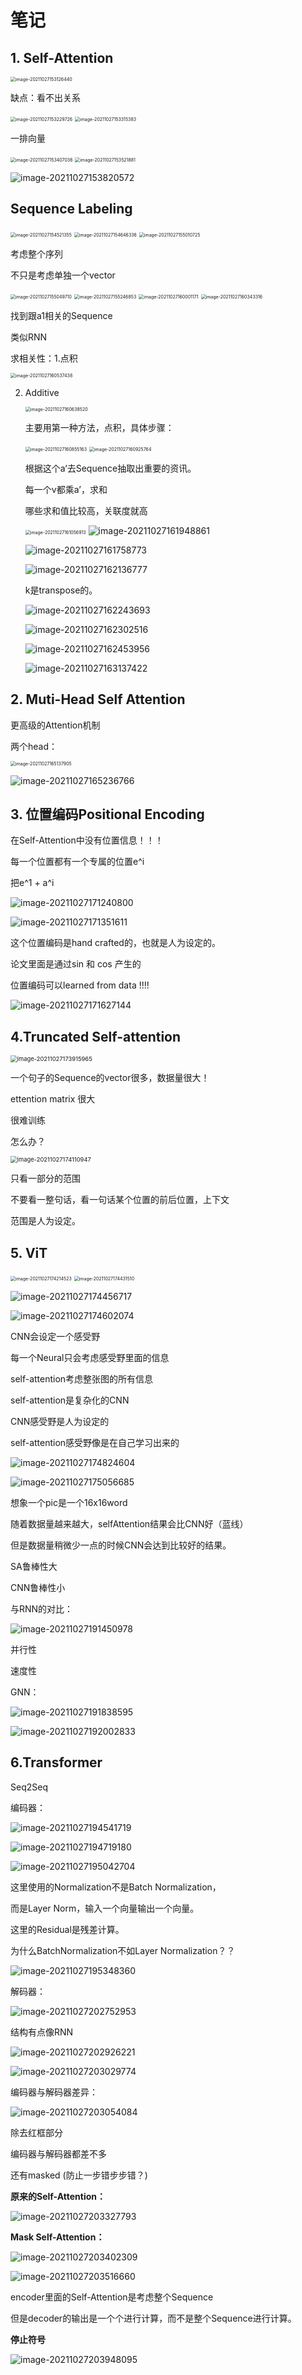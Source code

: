 # 笔记

## 1. Self-Attention

<img src="C:\Users\JayphoneLin\AppData\Roaming\Typora\typora-user-images\image-20211027153126440.png" alt="image-20211027153126440" style="zoom:50%;" />

缺点：看不出关系

<img src="C:\Users\JayphoneLin\AppData\Roaming\Typora\typora-user-images\image-20211027153229726.png" alt="image-20211027153229726" style="zoom:50%;" />

<img src="C:\Users\JayphoneLin\AppData\Roaming\Typora\typora-user-images\image-20211027153315383.png" alt="image-20211027153315383" style="zoom: 50%;" />

一排向量

<img src="C:\Users\JayphoneLin\AppData\Roaming\Typora\typora-user-images\image-20211027153407036.png" alt="image-20211027153407036" style="zoom:50%;" />

<img src="C:\Users\JayphoneLin\AppData\Roaming\Typora\typora-user-images\image-20211027153521881.png" alt="image-20211027153521881" style="zoom:50%;" />

![image-20211027153820572](C:\Users\JayphoneLin\AppData\Roaming\Typora\typora-user-images\image-20211027153820572.png)

## Sequence Labeling

<img src="C:\Users\JayphoneLin\AppData\Roaming\Typora\typora-user-images\image-20211027154521355.png" alt="image-20211027154521355" style="zoom:50%;" />

<img src="C:\Users\JayphoneLin\AppData\Roaming\Typora\typora-user-images\image-20211027154646336.png" alt="image-20211027154646336" style="zoom:50%;" />

<img src="C:\Users\JayphoneLin\AppData\Roaming\Typora\typora-user-images\image-20211027155010725.png" alt="image-20211027155010725" style="zoom:50%;" />

考虑整个序列

不只是考虑单独一个vector

 <img src="C:\Users\JayphoneLin\AppData\Roaming\Typora\typora-user-images\image-20211027155049710.png" alt="image-20211027155049710" style="zoom:50%;" />

<img src="C:\Users\JayphoneLin\AppData\Roaming\Typora\typora-user-images\image-20211027155246853.png" alt="image-20211027155246853" style="zoom:50%;" />

<img src="C:\Users\JayphoneLin\AppData\Roaming\Typora\typora-user-images\image-20211027160001171.png" alt="image-20211027160001171" style="zoom:50%;" />

<img src="C:\Users\JayphoneLin\AppData\Roaming\Typora\typora-user-images\image-20211027160343316.png" alt="image-20211027160343316" style="zoom:50%;" />

找到跟a1相关的Sequence

类似RNN

求相关性：1.点积

<img src="C:\Users\JayphoneLin\AppData\Roaming\Typora\typora-user-images\image-20211027160537438.png" alt="image-20211027160537438" style="zoom:50%;" />

2. Additive

   <img src="C:\Users\JayphoneLin\AppData\Roaming\Typora\typora-user-images\image-20211027160638520.png" alt="image-20211027160638520" style="zoom:50%;" />

   主要用第一种方法，点积，具体步骤：

   <img src="C:\Users\JayphoneLin\AppData\Roaming\Typora\typora-user-images\image-20211027160855163.png" alt="image-20211027160855163" style="zoom:50%;" />

   <img src="C:\Users\JayphoneLin\AppData\Roaming\Typora\typora-user-images\image-20211027160925764.png" alt="image-20211027160925764" style="zoom:50%;" />

   根据这个a‘去Sequence抽取出重要的资讯。

   每一个v都乘a’，求和

   哪些求和值比较高，关联度就高

   <img src="C:\Users\JayphoneLin\AppData\Roaming\Typora\typora-user-images\image-20211027161056913.png" alt="image-20211027161056913" style="zoom:50%;" />

   

   <img src="C:\Users\JayphoneLin\AppData\Roaming\Typora\typora-user-images\image-20211027161948861.png" alt="image-20211027161948861"  />

   

   ![image-20211027161758773](C:\Users\JayphoneLin\AppData\Roaming\Typora\typora-user-images\image-20211027161758773.png)

   

   ![image-20211027162136777](C:\Users\JayphoneLin\AppData\Roaming\Typora\typora-user-images\image-20211027162136777.png)

   k是transpose的。

   ![image-20211027162243693](C:\Users\JayphoneLin\AppData\Roaming\Typora\typora-user-images\image-20211027162243693.png)

   

   ![image-20211027162302516](C:\Users\JayphoneLin\AppData\Roaming\Typora\typora-user-images\image-20211027162302516.png)

   

   ![image-20211027162453956](C:\Users\JayphoneLin\AppData\Roaming\Typora\typora-user-images\image-20211027162453956.png)

   ![image-20211027163137422](C:\Users\JayphoneLin\AppData\Roaming\Typora\typora-user-images\image-20211027163137422.png)

   

## 2. Muti-Head Self Attention

更高级的Attention机制

两个head：

<img src="C:\Users\JayphoneLin\AppData\Roaming\Typora\typora-user-images\image-20211027165137905.png" alt="image-20211027165137905" style="zoom:50%;" />

![image-20211027165236766](C:\Users\JayphoneLin\AppData\Roaming\Typora\typora-user-images\image-20211027165236766.png)



## 3. 位置编码Positional Encoding

在Self-Attention中没有位置信息！！！

每一个位置都有一个专属的位置e^i 

把e^1 + a^i

![image-20211027171240800](C:\Users\JayphoneLin\AppData\Roaming\Typora\typora-user-images\image-20211027171240800.png)

![image-20211027171351611](C:\Users\JayphoneLin\AppData\Roaming\Typora\typora-user-images\image-20211027171351611.png)

这个位置编码是hand crafted的，也就是人为设定的。

论文里面是通过sin 和 cos 产生的

位置编码可以learned from data !!!!

![image-20211027171627144](C:\Users\JayphoneLin\AppData\Roaming\Typora\typora-user-images\image-20211027171627144.png)



## 4.Truncated Self-attention

<img src="C:\Users\JayphoneLin\AppData\Roaming\Typora\typora-user-images\image-20211027173915965.png" alt="image-20211027173915965" style="zoom:67%;" />

一个句子的Sequence的vector很多，数据量很大！

ettention matrix 很大

很难训练

怎么办？

<img src="C:\Users\JayphoneLin\AppData\Roaming\Typora\typora-user-images\image-20211027174110947.png" alt="image-20211027174110947" style="zoom:67%;" />

只看一部分的范围

不要看一整句话，看一句话某个位置的前后位置，上下文

范围是人为设定。

## 5. ViT

<img src="C:\Users\JayphoneLin\AppData\Roaming\Typora\typora-user-images\image-20211027174214523.png" alt="image-20211027174214523" style="zoom:50%;" />

<img src="C:\Users\JayphoneLin\AppData\Roaming\Typora\typora-user-images\image-20211027174431510.png" alt="image-20211027174431510" style="zoom:50%;" />

![image-20211027174456717](C:\Users\JayphoneLin\AppData\Roaming\Typora\typora-user-images\image-20211027174456717.png)

![image-20211027174602074](C:\Users\JayphoneLin\AppData\Roaming\Typora\typora-user-images\image-20211027174602074.png)

CNN会设定一个感受野

每一个Neural只会考虑感受野里面的信息

self-attention考虑整张图的所有信息

self-attention是复杂化的CNN

CNN感受野是人为设定的

self-attention感受野像是在自己学习出来的

![image-20211027174824604](C:\Users\JayphoneLin\AppData\Roaming\Typora\typora-user-images\image-20211027174824604.png)

![image-20211027175056685](C:\Users\JayphoneLin\AppData\Roaming\Typora\typora-user-images\image-20211027175056685.png)

想象一个pic是一个16x16word

随着数据量越来越大，selfAttention结果会比CNN好（蓝线）

但是数据量稍微少一点的时候CNN会达到比较好的结果。

SA鲁棒性大

CNN鲁棒性小

与RNN的对比：

![image-20211027191450978](C:\Users\JayphoneLin\AppData\Roaming\Typora\typora-user-images\image-20211027191450978.png)

并行性

速度性



GNN：

![image-20211027191838595](C:\Users\JayphoneLin\AppData\Roaming\Typora\typora-user-images\image-20211027191838595.png)

![image-20211027192002833](C:\Users\JayphoneLin\AppData\Roaming\Typora\typora-user-images\image-20211027192002833.png)

## 6.Transformer

Seq2Seq

 编码器：

![image-20211027194541719](C:\Users\JayphoneLin\AppData\Roaming\Typora\typora-user-images\image-20211027194541719.png)



![image-20211027194719180](C:\Users\JayphoneLin\AppData\Roaming\Typora\typora-user-images\image-20211027194719180.png)



![image-20211027195042704](C:\Users\JayphoneLin\AppData\Roaming\Typora\typora-user-images\image-20211027195042704.png)

这里使用的Normalization不是Batch Normalization， 

而是Layer Norm，输入一个向量输出一个向量。

这里的Residual是残差计算。



为什么BatchNormalization不如Layer Normalization？？

![image-20211027195348360](C:\Users\JayphoneLin\AppData\Roaming\Typora\typora-user-images\image-20211027195348360.png)



解码器： 

![image-20211027202752953](C:\Users\JayphoneLin\AppData\Roaming\Typora\typora-user-images\image-20211027202752953.png)

结构有点像RNN

![image-20211027202926221](C:\Users\JayphoneLin\AppData\Roaming\Typora\typora-user-images\image-20211027202926221.png)

![image-20211027203029774](C:\Users\JayphoneLin\AppData\Roaming\Typora\typora-user-images\image-20211027203029774.png)

编码器与解码器差异：

![image-20211027203054084](C:\Users\JayphoneLin\AppData\Roaming\Typora\typora-user-images\image-20211027203054084.png)

除去红框部分

编码器与解码器都差不多

还有masked (防止一步错步步错？)



**原来的Self-Attention：**

![image-20211027203327793](C:\Users\JayphoneLin\AppData\Roaming\Typora\typora-user-images\image-20211027203327793.png)

**Mask Self-Attention：**

![image-20211027203402309](C:\Users\JayphoneLin\AppData\Roaming\Typora\typora-user-images\image-20211027203402309.png)

![image-20211027203516660](C:\Users\JayphoneLin\AppData\Roaming\Typora\typora-user-images\image-20211027203516660.png)

encoder里面的Self-Attention是考虑整个Sequence

但是decoder的输出是一个个进行计算，而不是整个Sequence进行计算。

**停止符号**

![image-20211027203948095](C:\Users\JayphoneLin\AppData\Roaming\Typora\typora-user-images\image-20211027203948095.png)










